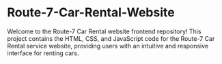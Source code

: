 # Route-7-Car-Rental-Website
Welcome to the Route-7 Car Rental website frontend repository! This project contains the HTML, CSS, and JavaScript code for the Route-7 Car Rental service website, providing users with an intuitive and responsive interface for renting cars.
